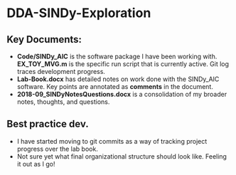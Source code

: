 # DDA-SINDy-Exploration

## Key Documents:
* __Code/SINDy_AIC__ is the software package I have been working with. __EX_TOY_MVG.m__ is the specific run script that is currently active. Git log traces development progress.
* __Lab-Book.docx__ has detailed notes on work done with the SINDy_AIC software. Key points are annotated as __comments__ in the document. 
* __2018-09_SINDyNotesQuestions.docx__ is a consolidation of my broader notes, thoughts, and questions.

## Best practice dev.
* I have started moving to git commits as a way of tracking project progress over the lab book.
* Not sure yet what final organizational structure should look like. Feeling it out as I go!
